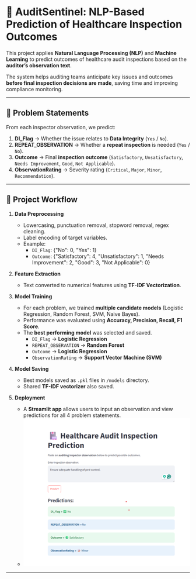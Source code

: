 # 🏥 AuditSentinel: NLP-Based Prediction of Healthcare Inspection Outcomes

This project applies **Natural Language Processing (NLP)** and **Machine Learning** to predict outcomes of healthcare audit inspections based on the **auditor’s observation text**.

The system helps auditing teams anticipate key issues and outcomes **before final inspection decisions are made**, saving time and improving compliance monitoring.

---

## 📌 Problem Statements

From each inspector observation, we predict:

1. **DI_Flag** → Whether the issue relates to **Data Integrity** (`Yes` / `No`).  
2. **REPEAT_OBSERVATION** → Whether a **repeat inspection** is needed (`Yes` / `No`).  
3. **Outcome** → Final **inspection outcome** (`Satisfactory`, `Unsatisfactory`, `Needs Improvement`, `Good`, `Not Applicable`).  
4. **ObservationRating** → Severity rating (`Critical`, `Major`, `Minor`, `Recommendation`).  

---

## 🔎 Project Workflow

1. **Data Preprocessing**
   - Lowercasing, punctuation removal, stopword removal, regex cleaning.  
   - Label encoding of target variables.  
   - Example:  
     - `DI_Flag`: {"No": 0, "Yes": 1}  
     - `Outcome`: {"Satisfactory": 4, "Unsatisfactory": 1, "Needs Improvement": 2, "Good": 3, "Not Applicable": 0}  

2. **Feature Extraction**
   - Text converted to numerical features using **TF-IDF Vectorization**.

3. **Model Training**
   - For each problem, we trained **multiple candidate models** (Logistic Regression, Random Forest, SVM, Naive Bayes).  
   - Performance was evaluated using **Accuracy, Precision, Recall, F1 Score**.  
   - The **best performing model** was selected and saved.  
     - `DI_Flag` → **Logistic Regression**  
     - `REPEAT_OBSERVATION` → **Random Forest**  
     - `Outcome` → **Logistic Regression**  
     - `ObservationRating` → **Support Vector Machine (SVM)**  

4. **Model Saving**
   - Best models saved as `.pkl` files in `/models` directory.  
   - Shared **TF-IDF vectorizer** also saved.  

5. **Deployment**
   - A **Streamlit app** allows users to input an observation and view predictions for all 4 problem statements.
   - ![Sample Output](Output.png)


---


